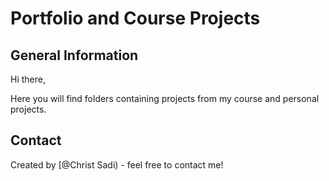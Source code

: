 # Portfolio and Course Projects

## General Information

Hi there,

Here you will find folders containing projects from my course and personal projects.

## Contact

Created by [@Christ Sadi) - feel free to contact me!
